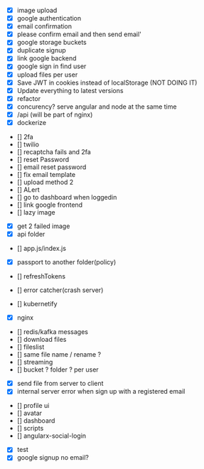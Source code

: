 - [x] image upload
- [x] google authentication
- [x] email confirmation
- [x] please confirm email and then send email'
- [x] google storage buckets
- [x] duplicate signup
- [x] link google backend
- [x] google sign in find user
- [x] upload files per user
- [x] Save JWT in cookies instead of localStorage (NOT DOING IT)
- [x] Update everything to latest versions
- [x] refactor
- [x] concurency? serve angular and node at the same time
- [x] /api (will be part of nginx)
- [x] dockerize
- [] 2fa
- [] twilio
- [] recaptcha fails and 2fa
- [] reset Password
- [] email reset password
- [] fix email template
- [] upload method 2
- [] ALert
- [] go to dashboard when loggedin
- [] link google frontend
- [] lazy image
- [x] get 2 failed image
- [x] api folder
- [] app.js/index.js
- [x] passport to another folder(policy)
- [] refreshTokens

- [] error catcher(crash server)

- [] kubernetify
- [x] nginx
- [] redis/kafka messages
- [] download files
- [] fileslist
- [] same file name / rename ?
- [] streaming
- [] bucket ? folder ? per user
- [x] send file from server to client
- [x] internal server error when sign up with a registered email
- [] profile ui
- [] avatar
- [] dashboard
- [] scripts
- [] angularx-social-login
- [x] test
- [x] google signup no email?
